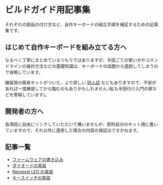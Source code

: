# ビルドガイド用記事集

それぞれの部品の付け方など、自作キーボードの組立手順を補足するための記事集です。

## はじめて自作キーボードを組み立てる方へ

なるべく丁寧にまとめているつもりではありますが、半田ごての使い方やコマンドラインの操作方法などの基礎知識は、キーボードの話題から逸脱してしまうので省略しています。

練習用の簡易キットがついた、より詳しい [同人誌](https://riconken.bitbucket.io/hifumi/) などもありますので、不安があれば一度練習してから臨むのもありかもしれません (私も半田付け入門の章などを寄稿しています)。

## 開発者の方へ

各項目に自由にリンクしていただいて構いませんが、原則自分のキット用に書いていますので、それ以外に適用した場合の内容の保証はできかねます。

## 記事一覧

- [ファームウェアの書き込み](firmware.markdown)
- [ダイオードの実装](diode.markdown)
- [Neopixel LED の実装](neopixel.markdown)
- [キースイッチの実装](switch.markdown)

